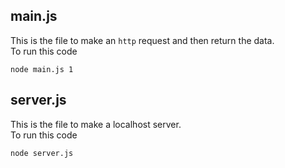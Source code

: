 ## main.js

This is the file to make an `http` request and then return the data.<br>
To run this code
```shell
node main.js 1
```

## server.js

This is the file to make a localhost server.<br>
To run this code
```shell
node server.js
```
